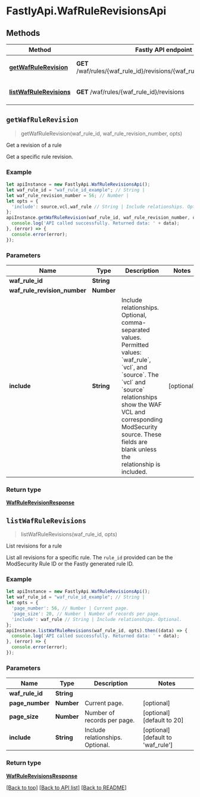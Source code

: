 # FastlyApi.WafRuleRevisionsApi



## Methods

Method | Fastly API endpoint | Description
------------- | ------------- | -------------
[**getWafRuleRevision**](WafRuleRevisionsApi.md#getWafRuleRevision) | **GET** /waf/rules/{waf_rule_id}/revisions/{waf_rule_revision_number} | Get a revision of a rule
[**listWafRuleRevisions**](WafRuleRevisionsApi.md#listWafRuleRevisions) | **GET** /waf/rules/{waf_rule_id}/revisions | List revisions for a rule



## `getWafRuleRevision`

> getWafRuleRevision(waf_rule_id, waf_rule_revision_number, opts)

Get a revision of a rule

Get a specific rule revision.

### Example

```javascript
let apiInstance = new FastlyApi.WafRuleRevisionsApi();
let waf_rule_id = "waf_rule_id_example"; // String | 
let waf_rule_revision_number = 56; // Number | 
let opts = {
  'include': source,vcl,waf_rule // String | Include relationships. Optional, comma-separated values. Permitted values: `waf_rule`, `vcl`, and `source`. The `vcl` and `source` relationships show the WAF VCL and corresponding ModSecurity source. These fields are blank unless the relationship is included. 
};
apiInstance.getWafRuleRevision(waf_rule_id, waf_rule_revision_number, opts).then((data) => {
  console.log('API called successfully. Returned data: ' + data);
}, (error) => {
  console.error(error);
});

```

### Parameters

Name | Type | Description  | Notes
------------- | ------------- | ------------- | -------------
**waf_rule_id** | **String** |  |
**waf_rule_revision_number** | **Number** |  |
**include** | **String** | Include relationships. Optional, comma-separated values. Permitted values: &#x60;waf_rule&#x60;, &#x60;vcl&#x60;, and &#x60;source&#x60;. The &#x60;vcl&#x60; and &#x60;source&#x60; relationships show the WAF VCL and corresponding ModSecurity source. These fields are blank unless the relationship is included.  | [optional]

### Return type

[**WafRuleRevisionResponse**](WafRuleRevisionResponse.md)


## `listWafRuleRevisions`

> listWafRuleRevisions(waf_rule_id, opts)

List revisions for a rule

List all revisions for a specific rule. The `rule_id` provided can be the ModSecurity Rule ID or the Fastly generated rule ID.

### Example

```javascript
let apiInstance = new FastlyApi.WafRuleRevisionsApi();
let waf_rule_id = "waf_rule_id_example"; // String | 
let opts = {
  'page_number': 56, // Number | Current page.
  'page_size': 20, // Number | Number of records per page.
  'include': waf_rule // String | Include relationships. Optional.
};
apiInstance.listWafRuleRevisions(waf_rule_id, opts).then((data) => {
  console.log('API called successfully. Returned data: ' + data);
}, (error) => {
  console.error(error);
});

```

### Parameters

Name | Type | Description  | Notes
------------- | ------------- | ------------- | -------------
**waf_rule_id** | **String** |  |
**page_number** | **Number** | Current page. | [optional]
**page_size** | **Number** | Number of records per page. | [optional] [default to 20]
**include** | **String** | Include relationships. Optional. | [optional] [default to &#39;waf_rule&#39;]

### Return type

[**WafRuleRevisionsResponse**](WafRuleRevisionsResponse.md)


[[Back to top]](#) [[Back to API list]](../../README.md#endpoints)
[[Back to README]](../../README.md)
